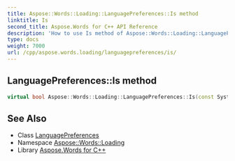 ```yaml
---
title: Aspose::Words::Loading::LanguagePreferences::Is method
linktitle: Is
second_title: Aspose.Words for C++ API Reference
description: 'How to use Is method of Aspose::Words::Loading::LanguagePreferences class in C++.'
type: docs
weight: 7000
url: /cpp/aspose.words.loading/languagepreferences/is/
---
```

## LanguagePreferences::Is method




```cpp
virtual bool Aspose::Words::Loading::LanguagePreferences::Is(const System::TypeInfo &target) const override
```

## See Also

* Class [LanguagePreferences](../)
* Namespace [Aspose::Words::Loading](../../)
* Library [Aspose.Words for C++](../../../)
